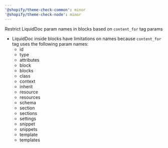 ```yaml
---
'@shopify/theme-check-common': minor
'@shopify/theme-check-node': minor
---
```


Restrict LiquidDoc param names in blocks based on `content_for` tag params

- LiquidDoc inside blocks have limitations on names because `content_for` tag uses the following param names:
  - id
  - type
  - attributes
  - block
  - blocks
  - class
  - context
  - inherit
  - resource
  - resources
  - schema
  - section
  - sections
  - settings
  - snippet
  - snippets
  - template
  - templates
